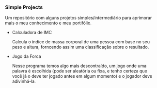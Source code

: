 ### Simple Projects

 Um repositório com alguns projetos simples/intermediário para aprimorar mais o meu conhecimento e meu portifólio.

- Calculadora de IMC
  
  Calcula o índice de massa corporal de uma pessoa com base no seu peso e altura, forncendo assim uma classificação sobre o resultado.

- Jogo da Forca
  
  Nesse programa temos algo mais descontraído, um jogo onde uma palavra é escolhida (pode ser aleatória ou fixa, e tenho certeza que você já o deve ter jogado antes em algum momento) e o jogador deve adivinhá-la.
